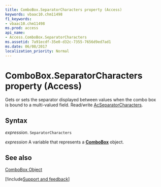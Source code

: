 ```yaml
---
title: ComboBox.SeparatorCharacters property (Access)
keywords: vbaac10.chm11498
f1_keywords:
- vbaac10.chm11498
ms.prod: access
api_name:
- Access.ComboBox.SeparatorCharacters
ms.assetid: 7a91ecdf-35e0-d32c-7355-7656d9ed7ad1
ms.date: 06/08/2017
localization_priority: Normal
---
```



# ComboBox.SeparatorCharacters property (Access)

Gets or sets the separator displayed between values when the combo box is bound to a multi-valued field. Read/write [AcSeparatorCharacters](Access.AcSeparatorCharacters.md).


## Syntax

_expression_. `SeparatorCharacters`

_expression_ A variable that represents a **[ComboBox](Access.ComboBox.md)** object.


## See also


[ComboBox Object](Access.ComboBox.md)

[!include[Support and feedback](~/includes/feedback-boilerplate.md)]